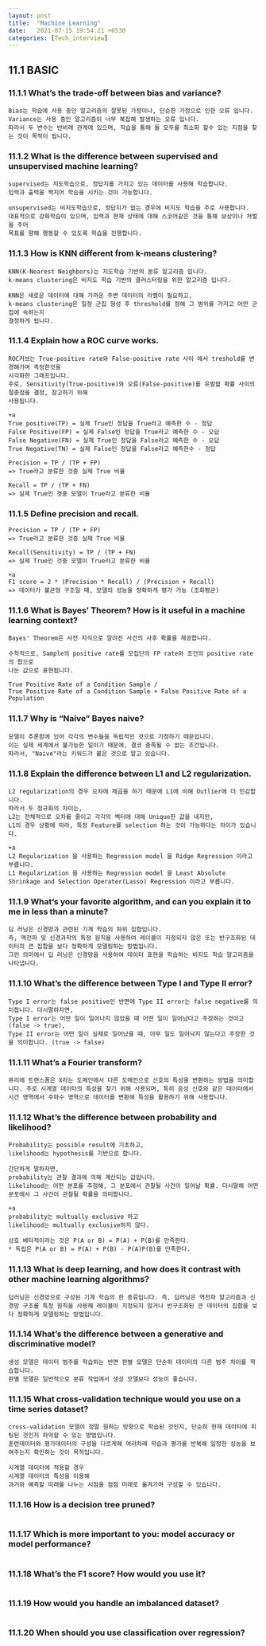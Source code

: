 ```yaml
---
layout: post
title:  "Machine Learning"
date:   2021-07-15 19:54:21 +0530
categories: [Tech_interview]
---
```

## 11.1 BASIC
### 11.1.1 What’s the trade-off between bias and variance?
```
Bias는 학습에 사용 중인 알고리즘의 잘못된 가정이나, 단순한 가정으로 인한 오류 입니다.
Variance는 사용 중인 알고리즘이 너무 복잡해 발생하는 오류 입니다.
따라서 두 변수는 반비례 관계에 있으며, 학습을 통해 둘 모두를 최소화 할수 있는 지점을 찾는 것이 목적이 됩니다.
```
### 11.1.2 What is the difference between supervised and unsupervised machine learning?
```
supervised는 지도학습으로, 정답지를 가지고 있는 데이터를 사용해 학습합니다.
입력과 출력을 짝지어 학습을 시키는 것이 가능합니다.

unsupervised는 비지도학습으로, 정답지가 없는 경우에 비지도 학습을 주로 사용합니다.
대표적으로 강화학습이 있으며, 입력과 현재 상태에 대해 스코어같은 것을 통해 보상이나 처벌을 주어
목표를 향해 행동할 수 있도록 학습을 진행합니다.
```
### 11.1.3 How is KNN different from k-means clustering?
```
KNN(K-Nearest Neighbors)는 지도학습 기반의 분류 알고리즘 입니다.
k-means clustering은 비지도 학습 기반의 클러스터링을 위한 알고리즘 입니다.

KNN은 새로운 데이터에 대해 가까운 주변 데이터의 라벨이 필요하고,
k-means clustering은 일정 군집 형성 후 threshold를 정해 그 범위를 가지고 어떤 군집에 속하는지
결정하게 됩니다.
```
### 11.1.4 Explain how a ROC curve works.
```
ROC커브는 True-positive rate와 False-positive rate 사이 에서 treshold를 변경해가며 측정한것을 
시각화한 그래프입니다.
주로, Sensitivity(True-positive)와 오류(False-positive)를 유발할 확률 사이의 절충점을 결정, 참고하기 위해
사용됩니다.

+a
True positive(TP) = 실제 True인 정답을 True라고 예측한 수 - 정답
False Positive(FP) = 실제 False인 정답을 True라고 예측한 수 - 오답
False Negative(FN) = 실제 True인 정답을 False라고 예측한 수 - 오답
True Negative(TN) = 실제 False인 정답을 False라고 예측한수 - 정답

Precision = TP / (TP + FP)
=> True라고 분류한 것중 실제 True 비율

Recall = TP / (TP + FN)
=> 실제 True인 것중 모델이 True라고 분류한 비율
```
### 11.1.5 Define precision and recall.
```
Precision = TP / (TP + FP)
=> True라고 분류한 것중 실제 True 비율

Recall(Sensitivity) = TP / (TP + FN)
=> 실제 True인 것중 모델이 True라고 분류한 비율

+a
F1 score = 2 * (Precision * Recall) / (Precision + Recall)
=> 데이터가 불균형 구조일 때, 모델의 성능을 정확하게 평가 가능 (조화평균)
```
### 11.1.6 What is Bayes’ Theorem? How is it useful in a machine learning context?
```
Bayes' Theorem은 사전 지식으로 알려진 사건의 사후 확률을 제공합니다.

수학적으로, Sample의 positive rate를 모집단의 FP rate와 조건의 positive rate의 합으로
나눈 값으로 표현됩니다.

True Positive Rate of a Condition Sample / 
True Positive Rate of a Condition Sample + False Positive Rate of a Population

```
### 11.1.7 Why is “Naive” Bayes naive?
```
모델이 추론함에 있어 각각의 변수들을 독립적인 것으로 가정하기 때문입니다.
이는 실제 세계에서 불가능한 일이기 때문에, 결코 충족될 수 없는 조건입니다.
따라서, "Naive"라는 키워드가 붙은 것으로 알고 있습니다.
```
### 11.1.8 Explain the difference between L1 and L2 regularization.
```
L2 regularization의 경우 오차에 제곱을 하기 때문에 L1에 비해 Outlier에 더 민감합니다.
따라서 두 정규화의 차이는,
L2는 전체적으로 오차를 줄이고 각각의 벡터에 대해 Unique한 값을 내지만,
L1의 경우 상황에 따라, 특정 Feature를 selection 하는 것이 가능하다는 차이가 있습니다.

+a
L2 Regularization 을 사용하는 Regression model 을 Ridge Regression 이라고 부릅니다.
L1 Regularization 을 사용하는 Regression model 을 Least Absolute Shrinkage and Selection Operater(Lasso) Regression 이라고 부릅니다.
```
### 11.1.9 What’s your favorite algorithm, and can you explain it to me in less than a minute?
```
딥 러닝은 신경망과 관련된 기계 학습의 하위 집합입니다. 
즉, 역전파 및 신경과학의 특정 원칙을 사용하여 레이블이 지정되지 않은 또는 반구조화된 데이터의 큰 집합을 보다 정확하게 모델링하는 방법입니다. 
그런 의미에서 딥 러닝은 신경망을 사용하여 데이터 표현을 학습하는 비지도 학습 알고리즘을 나타냅니다.
```
### 11.1.10 What’s the difference between Type I and Type II error?
```
Type I error는 false positive인 반면에 Type II error는 false negative를 의미합니다. 다시말하자면,
Type I error는 어떤 일이 일어나지 않았을 때 어떤 일이 일어났다고 주장하는 것이고 (false -> true),
Type II error는 어떤 일이 실제로 일어났을 때, 아무 일도 일어낙지 않는다고 주장한 것을 의미합니다. (true -> false)
```
### 11.1.11 What’s a Fourier transform?
```
퓨리에 트랜스폼은 X라는 도메인에서 다른 도메인으로 신호의 특성을 변환하는 방법을 의미합니다. 주로 시계열 데이터의 특성을 찾기 위해 사용되며, 특히 음성 신호와 같은 데이터에서 시간 영역에서 주파수 영역으로 데이터를 변환해 특성을 활용하기 위해 사용합니다.
```
### 11.1.12 What’s the difference between probability and likelihood?
```
Probability는 possible result에 기초하고,
likelihood는 hypothesis를 기반으로 합니다.

간단하게 말하자면,
probability는 관찰 결과에 의해 계산되는 값입니다.
likelihood는 어떤 분포를 추정해, 그 분포에서 관찰될 사건이 일어날 확률. 다시말해 어떤 분포에서 그 사건이 관찰될 확률을 의미합니다.

+a
probability는 multually exclusive 하고
likelihood는 multually exclusive하지 않다.

상호 베타적이라는 것은 P(A or B) = P(A) + P(B)를 만족한다.
* 독립은 P(A or B) = P(A) + P(B) - P(A)P(B)를 만족한다. 
```
### 11.1.13 What is deep learning, and how does it contrast with other machine learning algorithms?
```
딥러닝은 신경망으로 구성된 기계 학습의 한 종류입니다. 즉, 딥러닝은 역전파 알고리즘과 신경망 구조를 특정 원칙을 사용해 레이블이 지정되지 않거나 반구조화된 큰 데이터의 집합을 보다 정확하게 모델링하는 방법입니다.
```
### 11.1.14 What’s the difference between a generative and discriminative model?
```
생성 모델은 데이터 범주를 학습하는 반면 판별 모델은 단순히 데이터의 다른 범주 차이를 학습합니다. 
판별 모델은 일반적으로 분류 작업에서 생성 모델보다 성능이 좋습니다.
```
### 11.1.15 What cross-validation technique would you use on a time series dataset?
```
cross-validation 모델이 정말 원하는 방향으로 학습된 것인지, 단순히 현재 데이터에 피팅된 것인지 파악할 수 있는 방법입니다.
훈련데이터와 평가데이터의 구성을 다르게해 여러차례 학습과 평가를 반복해 일정한 성능을 보여주는지 확인하는 것이 목적입니다.

시계열 데이터에 적용할 경우
시계열 데이터의 특성을 이용해
과거와 예측할 미래를 나누는 시점을 점점 미래로 옮겨가며 구성할 수 있습니다.
```
### 11.1.16 How is a decision tree pruned?
```

```
### 11.1.17 Which is more important to you: model accuracy or model performance?
```

```
### 11.1.18 What’s the F1 score? How would you use it?
```

```
### 11.1.19 How would you handle an imbalanced dataset?
```

```
### 11.1.20 When should you use classification over regression?
```

```

